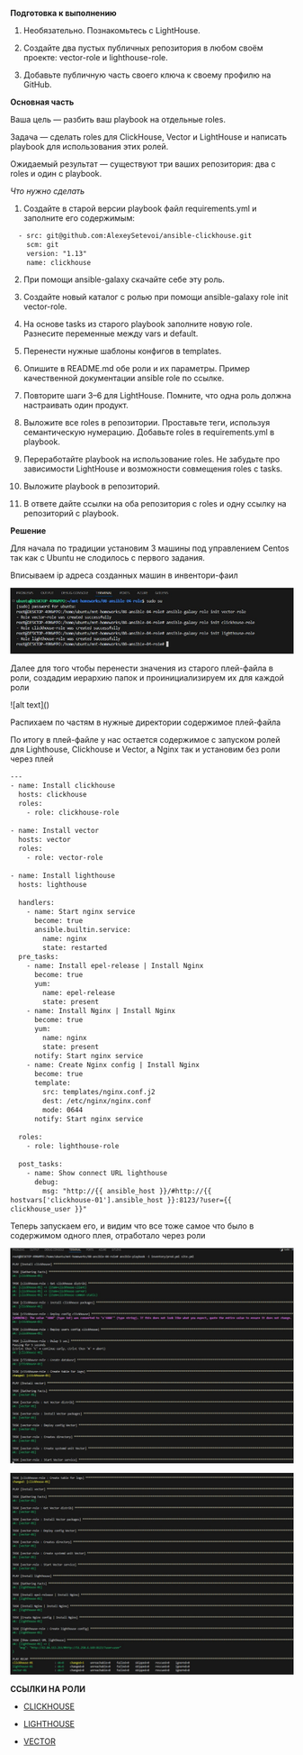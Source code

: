 **Подготовка к выполнению**

1. Необязательно. Познакомьтесь с LightHouse.

2. Создайте два пустых публичных репозитория в любом своём проекте: vector-role и lighthouse-role.

3. Добавьте публичную часть своего ключа к своему профилю на GitHub.


**Основная часть**

Ваша цель — разбить ваш playbook на отдельные roles.

Задача — сделать roles для ClickHouse, Vector и LightHouse и написать playbook для использования этих ролей.

Ожидаемый результат — существуют три ваших репозитория: два с roles и один с playbook.

*Что нужно сделать*

1. Создайте в старой версии playbook файл requirements.yml и заполните его содержимым:
```
  - src: git@github.com:AlexeySetevoi/ansible-clickhouse.git
    scm: git
    version: "1.13"
    name: clickhouse
```

2. При помощи ansible-galaxy скачайте себе эту роль.


3. Создайте новый каталог с ролью при помощи ansible-galaxy role init vector-role.

4. На основе tasks из старого playbook заполните новую role. Разнесите переменные между vars и default.

5. Перенести нужные шаблоны конфигов в templates.

6. Опишите в README.md обе роли и их параметры. Пример качественной документации ansible role по ссылке.

7. Повторите шаги 3–6 для LightHouse. Помните, что одна роль должна настраивать один продукт.

8. Выложите все roles в репозитории. Проставьте теги, используя семантическую нумерацию. Добавьте roles в requirements.yml в playbook.

9. Переработайте playbook на использование roles. Не забудьте про зависимости LightHouse и возможности совмещения roles с tasks.

10. Выложите playbook в репозиторий.

11. В ответе дайте ссылки на оба репозитория с roles и одну ссылку на репозиторий с playbook.




**Решение**

Для начала по традиции установим 3 машины под управлением Centos так как с Ubuntu не слодилось с первого задания.

Вписываем ip адреса созданных машин в инвентори-фаил

![alt text](https://github.com/mezhibo/Asible-work-role/blob/85a362a6aadb3e295db73868b31809f43bbea921/IMG/1.jpg)


Далее для того чтобы перенести значения из старого плей-файла в роли, создадим иерархию папок и проинициализируем их для каждой роли

![alt text][(](https://github.com/mezhibo/Asible-work-role/blob/85a362a6aadb3e295db73868b31809f43bbea921/IMG/2.jpg))


Распихаем по частям в нужные директории содержимое плей-файла

По итогу в плей-файле у нас остается содержимое с запуском ролей для Lighthouse, Clickhouse и Vector, а Nginx так и установим без роли через плей

```
---
- name: Install clickhouse
  hosts: clickhouse
  roles:
    - role: clickhouse-role

- name: Install vector
  hosts: vector
  roles:
    - role: vector-role

- name: Install lighthouse
  hosts: lighthouse

  handlers:
    - name: Start nginx service
      become: true
      ansible.builtin.service:
        name: nginx
        state: restarted
  pre_tasks:
    - name: Install epel-release | Install Nginx
      become: true
      yum:
        name: epel-release
        state: present
    - name: Install Nginx | Install Nginx
      become: true
      yum:
        name: nginx
        state: present
      notify: Start nginx service
    - name: Create Nginx config | Install Nginx
      become: true
      template:
        src: templates/nginx.conf.j2
        dest: /etc/nginx/nginx.conf
        mode: 0644
      notify: Start nginx service

  roles:
    - role: lighthouse-role

  post_tasks:
    - name: Show connect URL lighthouse
      debug:
        msg: "http://{{ ansible_host }}/#http://{{ hostvars['clickhouse-01'].ansible_host }}:8123/?user={{ clickhouse_user }}"

```


Теперь запускаем его, и видим что все тоже самое что было в содержимом одного плея, отработало через роли


![alt text](https://github.com/mezhibo/Asible-work-role/blob/85a362a6aadb3e295db73868b31809f43bbea921/IMG/3.jpg)


![alt text](https://github.com/mezhibo/Asible-work-role/blob/85a362a6aadb3e295db73868b31809f43bbea921/IMG/4.jpg)



**ССЫЛКИ НА РОЛИ**

 - [CLICKHOUSE](https://github.com/mezhibo/mnt-homeworks/tree/2bb9ad07a14e1a0b0333f3b7fe404dfd675c2938/08-ansible-04-role/clickhouse-role)

 - [LIGHTHOUSE](https://github.com/mezhibo/mnt-homeworks/tree/2bb9ad07a14e1a0b0333f3b7fe404dfd675c2938/08-ansible-04-role/lighthouse-role)

 - [VECTOR](https://github.com/mezhibo/mnt-homeworks/tree/2bb9ad07a14e1a0b0333f3b7fe404dfd675c2938/08-ansible-04-role/vector-role)



